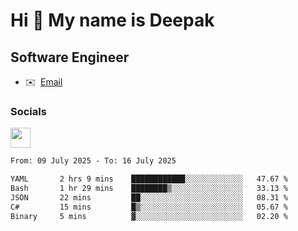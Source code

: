 Hi 👋 My name is Deepak
=======================

Software Engineer
-----------------
* ✉️  [Email](mailto:kumar.neu19@gmail.com)


### Socials

<p align="left"><a href="https://www.linkedin.com/in/deepak94kumar" target="_blank" rel="noreferrer"><img src="https://raw.githubusercontent.com/danielcranney/readme-generator/main/public/icons/socials/linkedin.svg" width="32" height="32" /></a></p>

<!--START_SECTION:waka-->

```txt
From: 09 July 2025 - To: 16 July 2025

YAML       2 hrs 9 mins    ████████████░░░░░░░░░░░░░   47.67 %
Bash       1 hr 29 mins    ████████▒░░░░░░░░░░░░░░░░   33.13 %
JSON       22 mins         ██░░░░░░░░░░░░░░░░░░░░░░░   08.31 %
C#         15 mins         █▒░░░░░░░░░░░░░░░░░░░░░░░   05.67 %
Binary     5 mins          ▓░░░░░░░░░░░░░░░░░░░░░░░░   02.20 %
```

<!--END_SECTION:waka-->
